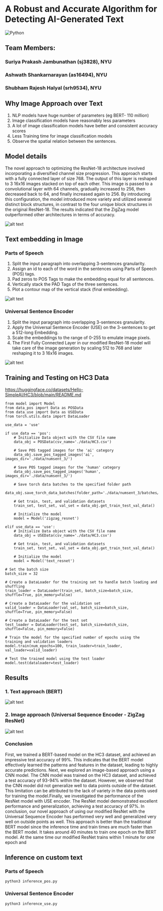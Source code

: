 # A Robust and Accurate Algorithm for Detecting AI-Generated Text

![Python](https://img.shields.io/badge/Python-3.10-blue)

## Team Members: 
### Suriya Prakash Jambunathan (sj3828), NYU
### Ashwath Shankarnarayan (as16494), NYU
### Shubham Rajesh Halyal (srh9534), NYU


## Why Image Approach over Text

1. NLP models have huge number of parameters (eg BERT- 110 million)
2. Image classification models have reasonably less parameters
3. A lot of image classification models have better and consistent accuracy scores
4. Less Training time for image classification models
5. Observe the spatial relation between the sentences.


## Model details

The novel approach to optimizing the ResNet-18 architecture involved incorporating a diversified channel size progression. This approach starts with a fully connected layer of size 768. The output of this layer is reshaped to 3 16x16 images stacked on top of each other. This image is passed to a convolutional layer with 64 channels, gradually increased to 256, then decreased back to 64, and finally increased again to 256. By introducing this configuration, the model introduced more variety and utilized several distinct block structures, in contrast to the four unique block structures in the original ResNet-18. The results indicated
that the ZigZag model outperformed other architectures in terms of accuracy.

![alt text](/results/ZigZagTextNet.png)

## Text embedding in Image

### Parts of Speech
1. Split the input paragraph into overlapping 3-sentences granularity.
2. Assign an id to each of the word in the sentences using Parts of Speech (POS) tags.
3. Pad zeros to POS Tags to make the embedding equal for all sentences.
4. Vertically stack the PAD Tags of the three sentences.
5. Plot a contour map of the vertical stack (final embedding).

![alt text](/results/text_embedding_sample.png)

### Universal Sentence Encoder
1. Split the input paragraph into overlapping 3-sentences granularity.
2. Apply the Universal Sentence Encoder (USE) on the 3-sentences to get a 512-long Embedding.
3. Scale the embeddings to the range of 0-255 to emulate image pixels.
4. The First Fully Connected Layer in our modified ResNet-18 model will take care of the image generation by scaling 512 to 768 and later reshaping it to 3 16x16 images.

![alt text](/results/text_embedding_use_sample.png)

## Training and Testing on HC3 Data

https://huggingface.co/datasets/Hello-SimpleAI/HC3/blob/main/README.md

```
from model import Model
from data_pos import Data as POSData
from data_use import Data as USEData
from torch.utils.data import DataLoader

use_data = 'use'

if use_data == 'pos':
    # Initialize Data object with the CSV file name
    data_obj = POSData(csv_name='./data/HC3.csv')

    # Save POS tagged images for the 'ai' category
    data_obj.save_pos_tagged_images('ai', images_dir='./data/numsent_3/')

    # Save POS tagged images for the 'human' category
    data_obj.save_pos_tagged_images('human', images_dir='./data/numsent_3/')

    # Save torch data batches to the specified folder path
    data_obj.save_torch_data_batches(folder_path='./data/numsent_3/batches/')

    # Get train, test, and validation datasets
    train_set, test_set, val_set = data_obj.get_train_test_val_data()

    # Initialize the model
    model = Model('zigzag_resnet')

elif use_data == 'use':
    # Initialize Data object with the CSV file name
    data_obj = USEData(csv_name='./data/HC3.csv')

    # Get train, test, and validation datasets
    train_set, test_set, val_set = data_obj.get_train_test_val_data()

    # Initialize the model
    model = Model('text_resnet')

# Set the batch size
batch_size = 32

# Create a DataLoader for the training set to handle batch loading and shuffling
train_loader = DataLoader(train_set, batch_size=batch_size, shuffle=True, pin_memory=False)

# Create a DataLoader for the validation set
valid_loader = DataLoader(val_set, batch_size=batch_size, shuffle=True, pin_memory=False)

# Create a DataLoader for the test set
test_loader = DataLoader(test_set, batch_size=batch_size, shuffle=False, pin_memory=False)

# Train the model for the specified number of epochs using the training and validation loaders
model.train(num_epochs=100, train_loader=train_loader, val_loader=valid_loader)

# Test the trained model using the test loader
model.test(dataloader=test_loader)

```
## Results 

### 1. Text approach (BERT) 

![alt text](/results/bert_model_inference.jpg)

### 2. Image approach (Universal Sequence Encoder - ZigZag ResNet)

![alt text](/results/use_model_inference.jpg)

### Conclusion

First, we trained a BERT-based model on the HC3 dataset, and achieved an impressive test accuracy of 99%. This indicates that the BERT model effectively learned the patterns and features in the dataset, leading to highly accurate predictions. Next, we explored an image-based approach using a CNN model. The CNN model was trained on the HC3 dataset, and achieved a test accuracy of 93-94% within the dataset. However, we observed that the CNN model did not generalize well to data points outside of the dataset. This limitation can be attributed to the lack of variety in the data points used for training the model.Finally, we investigated
the performance of the ResNet model with USE encoder. The ResNet model demonstrated excellent performance and generalization, achieving a test accuracy of 97%. In conclusion, our novel approach of using our modified ResNet with the Universal Sequence Encoder has performed very well and generalized very well on outside points as well. This approach is better than the traditional BERT model since the inference time and train times are much faster than the BERT model. It takes around 40 minutes to train one epoch on the BERT model. At the same time our modified ResNet trains within 1 minute for one epoch and


## Inference on custom text

### Parts of Speech
```
python3 inference_pos.py
```

### Universal Sentence Encoder
```
python3 inference_use.py
```
